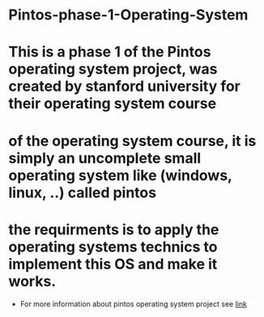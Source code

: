 # Pintos-phase-1-Operating-System
# This is a phase 1 of the Pintos operating system project, was created by stanford university for their operating system course 
# of the operating system course, it is simply an uncomplete small operating system like (windows, linux, ..) called pintos
# the requirments is to apply the operating systems technics to implement this OS and make it works.
* For more information about pintos operating system project see [link](https://web.stanford.edu/class/cs140/projects/pintos/pintos_1.html)
